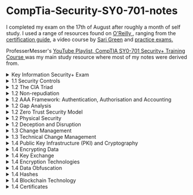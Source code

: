# CompTia-Security-SY0-701-notes
I completed my exam on the 17th of August after roughly a month of self study. I used a range of resources found on [O'Reilly ](https://www.oreilly.com/), ranging from the [certification guide](https://www.oreilly.com/library/view/comptia-security-sy0-701/9781835461532/), a video course by [Sari Green](https://www.oreilly.com/library/view/comptia-security-sy0-701/9780138251062/) and [practice exams.](https://www.oreilly.com/library/view/comptia-security-sy0-701/9780138225568/) 

ProfesserMesser's [YouTube Playlist, CompTIA SY0-701 Security+ Training Course ](https://www.youtube.com/playlist?list=PLG49S3nxzAnl4QDVqK-hOnoqcSKEIDDuv) was my main study resource where most of my notes were derived from. 

<details>
<summary>Key Information Security+ Exam</summary>

**How to pass your SY0-701 Security+ Exam**

**Pre-text**

The most popular technology certification in the world

Career Growth - Security+ builds a great foundation

Professional pre requisite

Personal knowledge and satisfaction.

Computing Technology Industry Association. (CompTia)
- The largest provider of vendor-neutral IT certifications
- Members include IT resellers, IT distributors, IT manufacturers, and IT training centres.

Exam Specifications:
- 90 minute exam, maximum of 90 questions
- Passing score: 750 on a scale of 100-900

| Domain                                           | % of Exam |
|--------------------------------------------------|-----------|
| 1.0 - General Security Concepts                  | 12%       |
| 2.0 - Threats, Vulnerabilities, and Mitigations  | 22%       |
| 3.0 - Security Architecture                      | 18%       |
| 4.0 - Security Operations                        | 28%       |
| 5.0 - Security Program Management and Oversight  | 20%       |


**Multiple Choice**

- Single, multiple answers
 
**Performance-based**

- Complete a task

- Matching, sorting, drag-and-drop, etc.
 
[CompTia Certification Objectives](https://www.comptia.org/training/resources/exam-objectives/comptia-security-701-exam-objectives)

**Get as much hands-on as possible, CompTia Sec+ labs**

</details>

<details>
<summary>1.1 Security Controls</summary>
  
# 1.1 Security Controls
  
Security controls help prevent security events to help minimize impact and limit damage done by threat actors. Assets to consider are data, physical property, computer systems, and more.

### Technical Controls: Controls implemented using systems
- Operating system control
- Firewalls, anti-virus, etc.

### Managerial Controls: Administrative controls associated with security design and implementation
- Security policies, standard operating procedures
- Governance, policies, procedures, and strategies for managing risk within an organization
- Typically associated with legal

### Operational Controls: Controls implemented by people instead of systems
- Security guards, awareness programs
- Guard Shack

### Physical Controls: Limits physical access
- Guard shack can be physical or operational
- Fences, locks
- Badge readers

### Security Controls Categories
| Categories   | Preventive           | Deterrent            | Detective            | Corrective         | Compensating        | Directive                     |
|--------------|----------------------|----------------------|----------------------|--------------------|---------------------|------------------------------|
| Technical    | Firewall             | Splash Screen        | System logs          | Backup recovery    | Block instead of patch | File Storage policies        |
| Managerial   | On-boarding policy   | Threat of demotion   | Review login reports | Policies for reporting issues | Separation of duties | Compliance policies          |
| Operational  | Guard shack          | Front Reception Desk | Property patrols     | Contacting law enforcement | Guard duties        | Security Policy Training     |
| Physical     | Door lock            | Posted Warning Sign  | Motion detectors     | Fire Extinguisher  | Backup generator    | Signs: Authorised personnel only |

These are not inclusive lists: There are many categories of controls, and some organizations will combine types. There are multiple security controls for each category and type. Some security controls may exist in multiple types or categories. New security controls are created as systems and processes evolve. Your organization may use very different controls.

### Types of Security Controls

#### Preventive: Blocks access to a resource
**Prevent access:**
- Firewall rules
- Follow security policy
- Guard shack checks all identification
- Enable door locks

#### Deterrent: Discourages an intrusion attempt, does not directly prevent access
**Makes an attacker think twice:**
- Application splash screens
- Threat of demotion
- Front reception desk
- Posted warning signs

#### Detective: Identify and log an intrusion attempt, may not prevent access
**Find the issue:**
- Collect and review system logs
- Review login reports
- Regularly patrol the property
- Enable motion detectors

#### Corrective: Apply a control after an event has been detected, reverse the impact of an event, and continue operating with minimal downtime
**Correct the problem:**
- Restoring from backups can mitigate a ransomware infection
- Create policies for reporting security issues
- Contact law enforcement to manage criminal activity
- Use a fire extinguisher

#### Compensating: Control using other means, existing controls aren't sufficient, may be temporary
**Prevent the exploitation of a weakness:**
- Firewall blocks a specific application instead of patching the app
- Implement a separation of duties
- Require simultaneous guard duties
- Generator used after power outage

#### Directive: Direct a subject towards security compliance, a relatively weak security control
**Do this, please:**
- Store all sensitive files in a protected folder
- Create compliance policies and procedures
- Train users on proper security policy
- Post a sign for "Authorised Personnel Only"

</details>

<details>
<summary>1.2 The CIA Triad</summary>

# The CIA Triad

The CIA Triad is an easy way to remember the fundamentals of I.T Security.

![image](https://github.com/user-attachments/assets/85255377-34d1-4bb9-98c7-9d9479815c8f)


### Confidentiality:
- Prevent disclosure of information to unauthorized individuals or systems.

### Integrity:
- Ensure data is stored and transferred as intended.

### Availability:
- Systems and networks must be up and running.

## Diving deeper into the above:

### Confidentiality: Certain information should only be known to certain people.
- Prevent unauthorized information disclosure.
- Encrypt messages so only certain people can read them.
- Selectively restrict access to a resource using access controls.
- Two-factor authentication.

### Integrity: Data is stored and transferred as intended.
- Any modification to the data would be identified.
- Hashing ensures integrity by producing a unique hash value for data; the value will change if the data is altered in any way.
- Digital signatures take a hash and encrypt it with an asymmetric encryption algorithm to further verify the integrity of the data.
- Certificates combined with digital signatures will further ensure verification.
- Non-repudiation provides proof of integrity, and can be asserted to be genuine.

### Availability: Information is accessible to authorized users.
- **Redundancy**: Build services that will always be available.
- **Fault tolerance**: Ensure that a system will continue to run even when a failure occurs.
- **Patching**: Ensure the systems are always as stable as possible and up to date with security patches to reduce the chances of an exploit.

</details>

<details>
<summary>1.2 Non-repudiation</summary>

# 1.2 Non-repudiation

You can't deny what you've said. It can be compared to signing a contract, your signature adds non-repudiation, and others can verify your signature.

### Proof of integrity:
Verify data does not change. The data remains accurate and consistent.

In Cryptography, we can use a hash:
- Represents data as a short string of text
- A message digest, a fingerprint
- If the data changes, the hash changes
- Doesn't necessarily associate data with an individual, it will only tell you if the data has changed

### Proof of origin:
- **Integrity**: Prove the message was not changed
- **Authentication**: Prove the source of the message
- **Non-repudiation**: Make sure the signature isn't fake

### Asymmetric Encryption:
- Sign with the private key and an associated public key.

### Creating a digital signature:
1. The sender uses their private key to encrypt (sign) a hash of the message, creating a digital signature.
2. The recipient uses the sender's public key to decrypt the digital signature. If the decrypted hash matches the hash of the received message, it verifies that the message was sent by the holder of the private key and that it has not been altered.

This method is used to ensure authenticity and integrity of the message, but not confidentiality.

</details>

<details>
<summary>1.2 AAA Framework: Authentication, Authorisation and Accounting</summary>

# 1.2 AAA Framework: Authentication, Authorisation and Accounting

A security model used to control access to compute resources, ensure secure communication, and manage user identities.

### Identification:
This is who you claim to be, usually your username.

### Authentication:
To verify the identity of a user or system. It requires users to provide credentials to confirm their identity.
- Password login
- Biometric scanning
- Multi-factor authentication

### Authorisation:
Based on your identification and authentication, what access do you have?
- Access Control Lists (ACL)
- Role-based access controls (RBAC)
- Attribute-based access control (ABAC)

### Accounting:
To track user activities and resource usage. It involves logging and monitoring user actions to create an audit trail.
- Logging access attempts
- Tracking user actions
- Usage reports

An organisation has a trusted Certificate Authority (CA). Most organisations maintain their own CAs.

The organisation will create a certificate for a device, and it is further used as an authentication factor to verify that it really was digitally signed by the CA.

### Authorisation Models:

The user or device has now authenticated, and we need to apply an authorisation model. Associating individual users' access rights does not scale well. Using an authorisation model to define roles, organisations, attributes, and other types of characteristics is more effective.

The use of an authorisation model will help reduce complexity and create a clear relationship between the user and the resource. Instead of mapping every individual user to an abstraction (group), it is easier to allocate permissions to them all.


</details>

<details>
<summary>1.2 Gap Analysis</summary>

# 1.2 Gap Analysis

Where you are compared to where you want to be.  
The "gap" between the two.

A baseline will give you something to work towards, and an idea on where the goal should be. Also categorised as an internal set of goals.

### Compare and Contrast:
- Examine the current processes
- Research existing IT systems
- Evaluate existing security policies
- Identify weaknesses, along with the most effective processes

A detailed analysis can help examine broad security categories and break those into smaller, more manageable segments.

### The analysis report: The final comparison.
- Detailed baseline objectives
- A clear view of the current state

"How to get from where you are, to where you want to be"
![image](https://github.com/user-attachments/assets/7572ca03-6048-4740-9144-f44249b43186)

</details>

<details>
<summary>1.2 Zero Trust Security Model</summary>

# 1.2 Zero Trust Security Model

Many networks are relatively open on the inside.

Zero Trust is a holistic approach to network security, covering every device, every process, and every user on the network.
- Never trust, always verify - Micro segmentation and least privilege access principles 
- Everything must be verified
- Nothing is inherently trusted
- Multi-factor authentication, encryption, system permissions, additional firewalls, monitoring and analytics, etc.

### Planes of operation: Split the network into functional planes
- Applies to physical, virtual, and cloud components.

### Data plane: 
The part of the device performing the security process, a switch, router, or firewall. Tools that help move data from one part of the network to another.
- Process the frames, packets, and network data
- Processing, forwarding, trunking, encrypting, NAT
![image](https://github.com/user-attachments/assets/30172513-a9c1-4362-aeb7-cac486dd2e49)


### Control plane: 
This is where we manage all of the actions occurring in the data plane.
- Define policies and rules
- Determine how packets should be forwarded
- Routing tables, session tables, NAT tables

### Adaptive Identity: 
A dynamic approach to managing user identities and access privileges within an IT environment.
- **Behavioural Analysis**: Monitoring and analysing user behaviour to detect anomalies that may indicate potential security risk.
- **Risk-Based Authentication**: Adjusting authentication requirements based on the assessed risk level, such as requiring multi-factor authentication for high-risk activities.
- **Contextual Awareness**: Considering various factors such as the user's location, device, and time of access to make real-time access decisions.
- **Continuous Monitoring**: Continuously assessing user activities to update risk profiles and dynamically adjust access controls.

### Threat Scope Reduction:
- Decrease the number of possible entry points.

### Policy-Driven Access Control:
- Combine the adaptive identity with a predefined set of rules.

### Security Zones: 
Security is more than a one-to-one relationship.

Where are you coming from and where are you going:
- Trusted, untrusted
- Internal network, external network
- VPN 1, VPN 5, VPN 11
- Marketing, IT, accounting, human resources.

Using Zones may be enough by itself to deny access:
- For example, Untrusted to Trusted zone traffic.
Some zones are implicitly trusted:
- For example, Trusted to Internal zone traffic.

### Policy Enforcement Point (PEP): 
Subjects and systems, end-users, applications, and non-human entities.
- A gatekeeper, all traffic must pass through this point to decide if the traffic is allowed through the PEP or not.
- Allow, monitor, and terminate connections.

### Applying Trust in the Planes:

#### Policy Decision Point (PDP):
- There's a process for making an authentication decision.

#### Policy Engine:
- Evaluates each access decision based on policy and other information sources.
- Grant, deny, or revoke access.

#### Policy Administrator:
- Communicates with the policy enforcement point.
- Generates access tokens or credentials.
- Tells the PEP to allow or disallow access.
  
### Zero Trust Across Planes
![image](https://github.com/user-attachments/assets/8aac0e3d-50c0-4e1e-a5eb-98653bd7b0e2)

</details>

<details>
<summary>1.2 Physical Security</summary>

# 1.2 Physical Security

### Barricades / Bollards: Prevent access
- Channel people through a specific access point
- Keeps other things out
- Allow people, prevent cars and trucks
- Identify safety concerns and prevent injury
- Can be used to an extreme: concrete barriers/bollards, moats.

### Access Control Vestibules: 
A room you must pass through to gain access to the rest of the building.
- All doors are normally unlocked, opening one door causes others to lock.
- Or all doors are normally locked, unlocking one door prevents others from being unlocked.
- One door open/other locked. When one is open, the other cannot be unlocked.
- One at a time, controlled groups, managed through an area.
- They are designed to allow or control access through a particular area.

### Fencing: 
Builds a perimeter, usually very obvious.
- Transparent or opaque, see through the fence (or not)
- Robust
- Prevent climbing, razor wire or built high.

### Video Surveillance: 
CCTV, can be used to replace physical guards.
- Camera features are important, motion recognition to alarm and alert when something moves.
- Object detection can identify a license plate or person's face.
- Networked together and recorded over time.

### Guards and Access Badges:
- Physical protection at the reception area of a facility.
- Validates identification of existing employee.
- Two-person integrity/control to minimize exposure to an attack, no single person has access to a physical asset.
- Access badge to provide a picture, name, or other details, it must be worn at all times and is electronically logged.

### Lighting: 
More light means more security.
- Attackers avoid the light, Non-IR cameras can see better.
- Specialized design for better overall light, lighting angles may be important for facial recognition.

### Sensors: 
Infrared, detects infrared radiation in both light and dark areas, common in motion detectors.
- Pressure, detects a change in force, floor, and window sensors.
- Microwave detects movement across a large area.
- Ultrasonic signals receive reflected sound waves, it will detect motion and collision detection, etc.
</details>

<details>
<summary>1.2 Deception and Disruption</summary>

# 1.2 Deception and Disruption

### Honeypots: Attracts the bad guys and trap them there.
- Helps you see what type of attacks are being used and what type of systems they are trying to attack.
- Virtual world that attracts automated systems/attackers.

### Honeynets: 
A real network including more than a single device.
- Servers, workstations, routers, switches, firewalls, etc.
- A larger deception network with one or more honeypots in hopes to keep attackers interested.

### Honeyfiles: 
Attract attackers with fake files/information.
- Something bright and shiny
- Bait for the honeynet (e.g., `passwords.txt`)
- Add many honeyfiles to file shares.
- An alert is sent if the file is accessed, a virtual bear trap.

### Honeytokens: 
Traceable data to track the malicious actors.
- Adds traceable data to the honeynet.
- If the data is stolen, you'll know where it came from.
- API credentials that do not actually provide access but a notification is sent to you when they're used.
- Fake email addresses, constantly monitor the internet to see who posts it.
- Honeytokens can be any type of data, database records, browser cookies, web page pixels, etc.

</details>

<details>
<summary>1.3 Change Management</summary>

# 1.3 Change Management

### How to make a change: 
You need to go through a formal process to make sure the change will work properly.
- Upgrade software
- Patch an application
- Change firewall configuration
- Modify switch ports

One of the most common risks in the enterprise:
- Occurs very frequently
- A system that is less updated is probably less secure
- Often overlooked or ignored

### Have clear policies:
- Frequency, duration, installation process, rollback procedures.

Sometimes extremely difficult to implement:
- It's hard to change corporate culture.

### Change Approval Process:
A formal process for managing change to maintain the uptime and availability of our systems and ensure everyone is informed.
- Avoid downtime, confusion, and mistakes.

A typical approval process:
1. Complete the request forms
2. Determine the purpose of the change
3. Identify the scope of the change
4. Schedule a date and time for the change
5. Determine affected systems and the impact
6. Analyze the risk associated with the change
7. Get approval from the change control board
8. Get end-user acceptance after the change is complete.

### Ownership:
Involves assigning responsibility for managing and overseeing the change process to specific individuals or groups.
- Clear accountability
- Decision-making authority
- Leadership and guidance

### Stakeholders:
- Individuals or groups affected by or having an interest in the change
- Support and buy-in
- Providing input and feedback
- Managing resistance, addressing concerns early
- Maintaining communication

### Impact Analysis:
- Assess how the change will affect various aspects of the organization
- Identify risk
- Evaluating effects on business processes
- Planning resource allocation
- Setting expectations

### Determine a risk value:
- High, medium, or low.

The risks can be minor or far-reaching:
- The "fix" doesn't really fix anything
- The fix breaks something else
- Operating system failures
- Data corruption

### What's the risk with not making the change?
- Security vulnerability
- Application unavailability
- Unexpected downtime to other services

### Test results: Sandbox Testing Environment
- You can perform as many tests as you'd like and you'd have no effect on production systems.
- A technological safe space where you can make mistakes, try different techniques and perform extensive testing after the fact to see if the update worked correctly.
- Try the upgrade and apply the patch.
- Test and confirm before deployment.
- Confirm the backout plan, move everything back to the original. A sandbox can't consider every possibility.

### Backout Plan:
You should always have a way to revert your changes, prepare for the worst, hope for the best.
- Always create backups before making any changes to a system.

### Maintenance window: 
Finding time to implement a change.
- When is the change happening? 
- During the workday may not be the best option. Potential downtime would affect a large part of production.
- Overnights are often a better choice. (Especially challenging for 24-hour production schedules)
- The time of the year may be a consideration, retail networks are frozen during the holiday season.

### Standard Operating Procedure:
Change management is critical; it affects everyone in the organization.
- The process must be well documented
- Should be available on the intranet with all standard processes and procedures
- Changes to the process are reflected in the standard.

</details>

<details>
<summary>1.3 Technical Change Management</summary>

# 1.3 Technical Change Management

### Put the change management process into action: 
Execute the plan.
- There's no such thing as a simple upgrade, it can have many moving parts.
- Separate events may be required.
- Change management is often concerned with "what" needs to change.
- The technical team is concerned with "how" to change it.

### Allow/Deny list: 
Any application can be dangerous.
- Vulnerabilities
- Trojan Horses
- Malware
- Security Policy can control app execution, allow/deny list.

#### Allow List:
- Nothing runs unless it's approved.
- Very restrictive.

#### Deny List:
- Nothing on the "bad list" can be executed.
- Antivirus, anti-malware.

### Restricted Activities:
- The scope of a change is important, defines exactly which components are covered.
- A change approval isn't permission to make any change, the change control approval is very specific.
- The scope may need to be expanded during the change window, it's impossible to prepare for all possible outcomes.
- The change management process determines the next steps, there are processes in place to make sure the change is successful.

### Downtime:
Services will eventually be unavailable.
- The change process can be disruptive.
- Usually scheduled during non-productive hours.
- For systems working 24/7, try to prevent any downtime by switching to a secondary system, upgrade the primary, then switch back.
- Minimize any downtime events, the process should be as automated as possible, switch back to secondary system if issues appear, should be part of the backout plan.
- Send emails and calendar updates.

### Restarts: 
It's common to require a restart.
- Implement the new configuration.
- Reboot the OS, power cycle the switch, bounce the service.
- Can the system recover from a power outage?

### Legacy Applications:
Some applications were here before you arrived.
- They'll be here when you leave.
- Often no longer supported by the developer, you're not the support team.
- Fear of the unknown, face your fears and document the system. It may not be as bad as you think!
- May be quirky, create specific processes and procedures. You'll become the expert!!

### Dependencies: 
To complete A, you must complete B.
- A service will not start without other active services.
- An application requires a specific library version.
- Modifying one component may require changing or restarting other components, this can be challenging to manage.
- Dependencies may occur across systems, upgrade the firewall code first, then upgrade the firewall management software.

### Documentation: 
It can be challenging to keep up with changes.
- Documentation can become outdated very quickly.
- Required with the change management process.
- Updating diagrams, modifications to network configurations, address updates.
- Updating policies/procedures, adding new systems may require new procedures.

### Version Control: 
Track changes to a file or configuration data over time.
- Easily revert to a previous setting.
Many opportunities to manage versions, router configurations, Windows OS patches, application registry entries.

</details>

<details>
<summary>1.4 Public Key Infrastructure (PKI) and Cryptography</summary>

# 1.4 Public Key Infrastructure (PKI) and Cryptography

### Policies, procedures, hardware, software, people:
- Responsible for creating, distributing, managing, storing, and revoking digital certificates.
- This is a big endeavor and requires a lot of planning.
- PKI is also referred to as the binding of public keys to people or devices, the certificate authority. It's all about trust.

### Symmetric Encryption: A single, shared key
- Encrypt with the key.
- Decrypt with the same key.
- If it gets out, you'll need a new key.
- Secret key algorithm, a shared secret.
- Doesn't scale very well, challenging to distribute.
- Difficult above 10 or more members.
- Very fast to use, less overhead than asymmetric encryption, often combined with asymmetric encryption.


### Asymmetric Encryption: Two or more mathematically related keys
- Private key, kept private.
- Public key, anyone can see this key.
- The private key is the only key that can decrypt data encrypted with the public key. You can't derive the private key from the public key.

### The Key Pair: Asymmetric encryption, Public Key Cryptography
- Everyone can have the public key, only Alice has access to the private key.
![image](https://github.com/user-attachments/assets/68ce42cf-884b-4377-bb29-33a9b31ad101)


### Key Generation:
- Build both the public and private key at the same time.
- Lots of randomization.
- Large prime numbers.
- Lots and lots of maths.

### Key Escrow: Someone else holds your decryption keys
- Your private keys are in the hands of a third party.
- This may be within your own organization.
- This can be a legitimate business arrangement, a business might need access to employee information.
- Government agencies may need to decrypt partner data.
- Handing your private key to someone else may seem controversial; however, it is sometimes necessary.

</details>

<details>
<summary>1.4 Encrypting Data</summary>

# 1.4 Encrypting Data

### Encrypting stored data, protecting data on storage devices:
- SSH, hard drive, USB drive, cloud storage, etc.
- This is data at rest.

### Full-disk and partition/volume encryption:
- BitLocker, FileVault, etc.

### File Encryption:
- EFS (Encrypting File System).
- Many third-party utilities perform the same result.

### Database Encryption: Protecting stored data, and the transmission of that data:
- Transparent encryption: Encrypts all database information with a symmetric key.
- Record-level encryption: Encrypt individual columns, use separate symmetric keys for each column.
- Transport encryption: Protect data traversing the network. Browsers communicate using HTTPS.
- VPN (Virtual Private Network): Encrypts all data transmitted over the network, regardless of the application. Client-based VPN using SSL/TLS, site-to-site VPN using IPsec.

### Encryption Algorithms: There are many different ways to encrypt data, the same formula must be used during encryption and decryption:
- Both sides decide on the algorithm before encrypting data, the details are often hidden from the end-user.
- There are advantages and disadvantages between algorithms: Security level, speed, complexity of implementation.

### Cryptographic Keys: There is very little that isn't known about the cryptographic process:
- The algorithm is usually a known entity.
- The only thing you don't know is the key.
- The key determines the output, encrypted data, hash value, digital signature.
- Similar to a door lock.

### Key Lengths: Larger keys tend to be more secure:
- Prevent brute-force attacks.
- Attackers can try every possible key combination.

### Symmetric Encryption:
- 128-bit or larger symmetric keys are common.
- These numbers get larger and larger as time goes on.

### Asymmetric Encryption:
- Complex calculations of prime numbers.
- Larger keys than symmetric encryption.
- Common to see key lengths of 3072 bits or larger.

### Key Stretching: Make a weak key stronger by performing multiple processes:
- Hash a password, hash the hash of the password, and continue.
- Brute-force attacks would require reversing each of those hashes, they'd have to spend much more time to decrypt.

</details>

<details>
<summary>1.4 Key Exchange</summary>

# 1.4 Key Exchange

### A logistical challenge: How do you share an encryption key across an insecure medium without physically transferring the key?

#### Out-of-band key exchange: Don't send the symmetric key over the net:
- Telephone
- Courier
- In-person, etc.

#### In-band key exchange: On the network:
- Protect the key with additional encryption.
- Use asymmetric encryption to deliver a symmetric key.

#### Real-time encryption/decryption: Share a symmetric session key using asymmetric encryption:
- Client encrypts a random (symmetric) key with a server's public key.
- The server decrypts this shared key and uses it to encrypt data.
- This is the session key.

#### Symmetric key from asymmetric keys:
- Use public and private key cryptography to create a symmetric key.

</details>

<details>
<summary>1.4 Encryption Technologies</summary>

# 1.4 Encryption Technologies

### Trusted Platform Module (TPM)
- A specification for cryptographic functions.
- Cryptography hardware on a device.
- Cryptographic processor, random number generator, key generators.
- Persistent memory, unique keys burned in during manufacturing.
- Versatile memory, stores keys, hardware configuration information, securely stores BitLocker keys.
- Password protected, no dictionary attacks.

### Hardware Security Module (HSM)
- Securely stores thousands of cryptographic keys.
- Used in large environments.
- Clusters, redundant power.
- High-end cryptographic hardware, plug-in card or separate hardware device.
- Key backup, secure storage in hardware.
- Cryptographic accelerators, offload CPU overhead from other devices.

### Key Management System
- On-premises, cloud-based, many different keys for many different services.
- Manage all keys from a centralized manager, separate the encryption keys from the data.
- Create keys for specific services or cloud providers (SSL/TLS, SSH, etc.).
- Associate keys with specific users, rotate keys on regular intervals.
- Log key use and important events.

### Keeping Data Private
- Our data is located in many different places: mobile phones, cloud, laptops, etc.
- The most private data is often physically closest to us.
- Attackers are always finding new techniques, it's a race to stay one step ahead.
- Data is changing constantly, we need to keep the data protected.

### Secure Enclave
- A protected area for our secrets.
- Often implemented as a hardware processor.
- Isolated from the main processor.
- Many different technologies and names.
- Provides extensive security features.
- Has its own boot ROM.
- Monitors the system boot process.
- True random number generator.
- Real-time memory encryption.
- Root cryptographic keys.
- Performs AES encryption in the hardware device AND MORE.
</details>

<details>
<summary>1.4 Data Obfuscation</summary>

# 1.4 Data Obfuscation

### The Process of Making Something Easy to Understand to Making It Unclear
- It's now much more difficult to understand.
- If you know how the obfuscation is done, you'll be able to gain access to the data.
- The idea is you're hiding information in plain sight. Only if you know how it's hidden, you'll recognize there's data hidden within that object.
- Hiding information inside an image is known as Steganography.

### Steganography
- Greek for "Concealed writing."
- Security through obscurity.
- The message is invisible, but it's stored within the data contained within the image.
- The covertext, the container document or file.

#### Common Steganography Techniques:
- **Network-based**: Embed message in TCP packets.
- **Image-based**: Embed the message in the image itself.
- **Invisible Watermarks**: Yellow dots on printers (machine identification code).
- **Audio Steganography**: Modify the digital video file, interlace a secret message within the audio. Similar technique to image steganography.
- **Video Steganography**: A sequence of images, use image steganography on a larger scale, manage the signal-to-noise ratio, potentially transfer much more information.

### Tokenization
- Replace sensitive data with a non-sensitive placeholder.
- Example: SSH 266-12-1112 becomes 691-61-8539. We are able to match the two together behind the scenes and transfer it across the network. On the other side, it will make that switch to what the actual number might be.
- An attacker capturing the card numbers can't use them later.
- This isn't encryption or hashing, as the original data and token aren't mathematically related.
![image](https://github.com/user-attachments/assets/18a49b79-71e7-48ca-864a-f8b45fcc924d)


### Data Masking
- Data obfuscation, hide some of the original data.
- Protects PII (Personally Identifiable Information) and other sensitive data.
- May only be hidden from view, the data may still be intact in storage. Control the view based on permissions.
- Many different techniques: substituting, shuffling, encrypting, masking out, etc.
</details>

<details>
<summary>1.4 Hashes</summary>

# 1.4 Hashes

### The Process That Transforms Input Data of Any Size into a Fixed-Length String of Characters
- Represent data as a short string of text.
  - A message digest.
  - Fingerprint.

### One-Way Trip
- Impossible to recover the original message from the digest.
- Used to store passwords, ensuring confidentiality.

### Verify a Downloaded Document is the Same as the Original
- Ensures **Integrity**.

### Can Be a Digital Signature
- Provides **Authentication**.
- Ensures **Non-repudiation**.
- Ensures **Integrity**.

### Collision
- Hash Functions:
  - Take an input of any size.
  - Create a fixed-size string.
  - The result is a message digest or checksum.

#### The Hash Should Be Unique
- Different inputs should never create the same hash.
- If they do, it's a **collision**.
![image](https://github.com/user-attachments/assets/ed896ca3-efdd-4e4a-a64d-2fab905b7c4e)

#### MD5 Has a Collision Problem
- Found in 1996.
- **Don't use MD5 for anything important**.

### Practical Hashing: Verify a Downloaded File
- Hashes may be provided on the download site.
- Compare the downloaded file hash with the posted hash value to verify integrity.

### Password Storage
- Instead of storing the password, store a **salted hash**.
- Compare hashes during the authentication process.
- **Nobody ever knows your actual password**.

### Adding Some Salt
- **Salt**: Random data added to a password when hashing.
  - Every user gets their own random salt, the salt is commonly stored with the password.
  - **Rainbow tables** won't work with salted hashes, as an additional random value is added to the original password.
  - This slows down brute-force attempts, though it doesn't completely stop reverse engineering.

### Digital Signatures
- Proves the message was not changed: **Integrity**.
- Proves the source of the message: **Authentication**.
- Ensures the signature isn't fake: **Non-repudiation**.

#### Sign with the Private Key
- The message doesn't need to be encrypted.
- **Nobody else can sign this**.

#### Verify with the Public Key
- Any change in the message will invalidate the signature.
</details>

<details>
<summary>1.4 Blockchain Technology</summary>

# 1.4 Blockchain Technology

### A Distributed Ledger to Track Transactions
- Everyone on the blockchain network maintains the ledger.
- Records and replicates to anyone and everyone.
- Practical applications include:
  - Payment processing.
  - Digital identification.
  - Supply chain monitoring.
  - Digital voting.

### The Blockchain Process
1. **Transaction Request**: The transaction could be any digital transaction, such as transferring bitcoins, medical records, data backups, or transferring house title information.
2. **Transaction Sent to Network**: The transaction is sent to every computer (or node) in a decentralized network to be verified.
3. **Verification and Block Creation**: The verified transaction is added to a new block of data, containing other recently verified transactions.
4. **Secure Code Calculation**: A secure code (hash) is calculated from the previous blocks of transaction data in the blockchain. The hash is added to the new block of verified transactions.
5. **Block Addition**: The block is added to the end of the blockchain, and the blockchain is updated across all nodes in the network for security.

### Security of the Blockchain
- If any blocks are altered, its hash and all following hashes in the chain are automatically recalculated.
- The altered chain will no longer match the chains stored by the rest of the network and will be rejected.
</details>

<details>
<summary>1.4 Certificates</summary>

# 1.4 Certificates

### Public Key Certificates
- **Binds a public key** with a digital signature and other details about the key holder.
- **A digital signature** adds trust, and Public Key Infrastructure (PKI) uses certificate authorities (CAs) for additional trust.
- **Web of Trust** adds other users for additional trust.

### Certificate Creation
- Can be built into the OS:
  - Part of Windows Domain Services.
  - Many third-party options available.

### What’s in a Digital Certificate?
- **X.509**: Standard format.
- Certificate details include:
  - Serial number.
  - Version.
  - Signature algorithm.
  - Issuer.
  - Name of certificate holder.
  - Public key.
  - Extensions.
  - And more.

### Root of Trust
- **Everything associated with IT security requires trust**, a foundational characteristic.
- How to build trust from something unknown?
  - Someone/something trustworthy provides their approval.
- The **root of trust** refers to an inherently trusted component, such as hardware, software, firmware, or another component:
  - Hardware Security Module (HSM), Secure Enclave, Certificate Authority, etc.

### How to Trust an Unknown Entity?
- **Use a trusted third party or authority**:
  - A Certificate Authority (CA) digitally signs a website certificate; trust the CA, and therefore trust the website.
  - Real-time verification ensures continued trust.

### Third-party Certificate Authorities
- Built into your browser.
- Purchase your website certificate, and it will be trusted by everyone's browser.
- CA is responsible for vetting the request and confirming the certificate owner. Additional verification may be required by the CA.

### Certificate Signing Requests
- Used for requesting certificates from a CA.
![image](https://github.com/user-attachments/assets/b6003834-6b9b-4e9d-911c-0d4c2cd450dd)

### Private Certificate Authorities
- **You are your own CA**:
  - Build it in-house.
  - Your devices must trust the internal CA.
  - Needed for medium-to-large organizations with many web servers and privacy requirements.
  - Implement as part of your overall computing strategy using solutions like Windows Certificate Services or OpenCA.

### Self-signed Certificates
- Internal certificates don’t need to be signed by a public CA.
  - Your company is the only one that needs to use it, so there’s no need to purchase trust for devices that already trust you.
  - Build your own CA, issue your own certificates signed by your internal CA.
  - Install the CA certificate/trusted chain on all devices to ensure they trust any certificates signed by your internal CA.

### Wildcard Certificates: Subject Alternative Name (SAN)
- Extension to an X.509 certificate.
- Lists additional identification information.
- Allows a certificate to support many different domains.
- Wildcard domain certificates are based on the name of the server and will apply to all server names in a domain.

### Key Revocation: Certificate Revocation List (CRL)
- Maintained by the Certificate Authority (CA).
- Can contain many revocations in a large file.
- Changes regularly, for example, due to vulnerabilities like Heartbleed (in OpenSSL).

### OSCP Stapling: Online Certificate Status Protocol
- Provides scalability for OCSP checks.
- The CA is responsible for responding to all client OCSP requests, which may not scale well.
- The certificate holder verifies their own status. Status information is stored on the certificate holder’s server.
- OCSP status is "stapled" into the SSL/TLS handshake, digitally signed by the CA.

</details>

